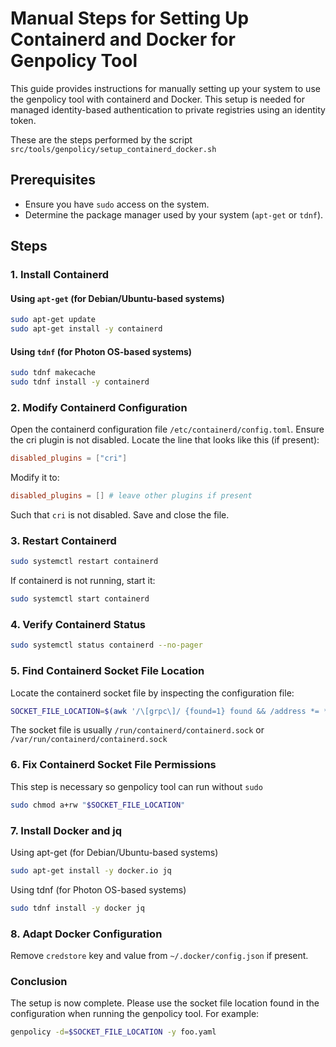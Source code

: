 # Manual Steps for Setting Up Containerd and Docker for Genpolicy Tool

This guide provides instructions for manually setting up your system to use the genpolicy tool with containerd and Docker. This setup is needed for managed identity-based authentication to private registries using an identity token.

These are the steps performed by the script `src/tools/genpolicy/setup_containerd_docker.sh`

## Prerequisites

- Ensure you have `sudo` access on the system.
- Determine the package manager used by your system (`apt-get` or `tdnf`).

## Steps

### 1. Install Containerd

#### Using `apt-get` (for Debian/Ubuntu-based systems)

```bash
sudo apt-get update
sudo apt-get install -y containerd
```

#### Using `tdnf` (for Photon OS-based systems)
```bash
sudo tdnf makecache
sudo tdnf install -y containerd
```

### 2. Modify Containerd Configuration
Open the containerd configuration file `/etc/containerd/config.toml`. Ensure the cri plugin is not disabled. Locate the line that looks like this (if present):

```toml
disabled_plugins = ["cri"]
```

Modify it to:

```toml
disabled_plugins = [] # leave other plugins if present
```
Such that `cri` is not disabled. Save and close the file.

### 3. Restart Containerd
```bash
sudo systemctl restart containerd
```

If containerd is not running, start it:

```bash
sudo systemctl start containerd
```
### 4. Verify Containerd Status
```bash
sudo systemctl status containerd --no-pager
```

### 5. Find Containerd Socket File Location
Locate the containerd socket file by inspecting the configuration file:

```bash
SOCKET_FILE_LOCATION=$(awk '/\[grpc\]/ {found=1} found && /address *= */ {print $3; exit}' /etc/containerd/config.toml | tr -d '"')
```

The socket file is usually `/run/containerd/containerd.sock` or `/var/run/containerd/containerd.sock`

### 6. Fix Containerd Socket File Permissions

This step is necessary so genpolicy tool can run without `sudo`

```bash
sudo chmod a+rw "$SOCKET_FILE_LOCATION"
```

### 7. Install Docker and jq
Using apt-get (for Debian/Ubuntu-based systems)

```bash
sudo apt-get install -y docker.io jq
```

Using tdnf (for Photon OS-based systems)
```bash
sudo tdnf install -y docker jq
```

### 8. Adapt Docker Configuration

Remove `credstore` key and value from `~/.docker/config.json` if present.

### Conclusion
The setup is now complete. Please use the socket file location found in the configuration when running the genpolicy tool. For example:

```bash
genpolicy -d=$SOCKET_FILE_LOCATION -y foo.yaml
```
